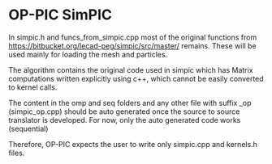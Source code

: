 # OP-PIC SimPIC

In simpic.h and funcs_from_simpic.cpp most of the original functions from https://bitbucket.org/lecad-peg/simpic/src/master/ remains. These will be used mainly for loading the mesh and particles.

The algorithm contains the original code used in simpic which has Matrix computations written explicitly using c++, which cannot be easily converted to kernel calls.

The content in the omp and seq folders and any other file with suffix _op (simpic_op.cpp) should be auto generated once the source to source translator is developed.
For now, only the auto generated code works (sequential)

Therefore, OP-PIC expects the user to write only simpic.cpp and kernels.h files.


